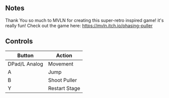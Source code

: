 ## Notes

Thank You so much to MVLN for creating this super-retro inspired game! it's really fun! Check out the game here: https://mvln.itch.io/phasing-puller


## Controls

| Button | Action |
|--|--| 
|DPad/L Analog|Movement|
|A|Jump|
|B|Shoot Puller|
|Y|Restart Stage|


